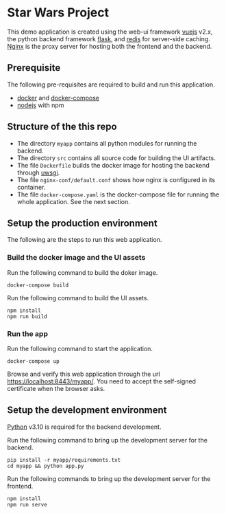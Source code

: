 # Star Wars Project

This demo application is created using the web-ui framework
[vuejs](https://vuejs.org/) v2.x, the python backend framework
[flask](https://flask.palletsprojects.com/), and [redis](https://redis.com/)
for server-side caching. [Nginx](https://www.nginx.com/) is the proxy server
for hosting both the frontend and the backend.

## Prerequisite

The following pre-requisites are required to build and run this application.

- [docker](https://docs.docker.com/get-docker/) and [docker-compose](https://docs.docker.com/compose/install/linux/)
- [nodejs](https://nodejs.org/en/download/) with npm

## Structure of the this repo

- The directory `myapp` contains all python modules for running the backend.
- The directory `src` contains all source code for building the UI artifacts.
- The file `Dockerfile` builds the docker image for hosting the backend through [uwsgi](https://uwsgi-docs.readthedocs.io/).
- The file `nginx-conf/default.conf` shows how nginx is configured in its container.
- The file `docker-compose.yaml` is the docker-compose file for running the whole application. See the next section.

## Setup the production environment

The following are the steps to run this web application.

### Build the docker image and the UI assets

Run the following command to build the doker image.
```
docker-compose build
```

Run the following command to build the UI assets.
```
npm install
npm run build
```

### Run the app

Run the following command to start the application.
```
docker-compose up
```

Browse and verify this web application through the url
[https://localhost:8443/myapp/](https://localhost:8443/myapp/). You need to
accept the self-signed certificate when the browser asks.

## Setup the development environment

[Python](https://www.python.org/downloads/) v3.10 is required for the backend development.

Run the following command to bring up the development server for the backend.

```
pip install -r myapp/requirements.txt
cd myapp && python app.py
```
Run the following commands to bring up the development server for the frontend.

```
npm install
npm run serve
```
